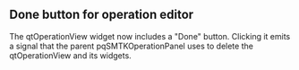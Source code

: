 ## Done button for operation editor

The qtOperationView widget now includes a "Done" button.
Clicking it emits a signal that the parent pqSMTKOperationPanel
uses to delete the qtOperationView and its widgets.
